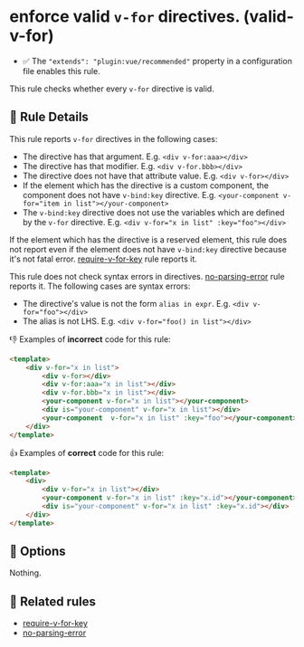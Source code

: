 # enforce valid `v-for` directives. (valid-v-for)

- :white_check_mark: The `"extends": "plugin:vue/recommended"` property in a configuration file enables this rule.

This rule checks whether every `v-for` directive is valid.

## :book: Rule Details

This rule reports `v-for` directives in the following cases:

- The directive has that argument. E.g. `<div v-for:aaa></div>`
- The directive has that modifier. E.g. `<div v-for.bbb></div>`
- The directive does not have that attribute value. E.g. `<div v-for></div>`
- If the element which has the directive is a custom component, the component does not have `v-bind:key` directive. E.g. `<your-component v-for="item in list"></your-component>`
- The `v-bind:key` directive does not use the variables which are defined by the `v-for` directive. E.g. `<div v-for="x in list" :key="foo"></div>`

If the element which has the directive is a reserved element, this rule does not report even if the element does not have `v-bind:key` directive because it's not fatal error. [require-v-for-key] rule reports it.

This rule does not check syntax errors in directives. [no-parsing-error] rule reports it.
The following cases are syntax errors:

- The directive's value is not the form `alias in expr`. E.g. `<div v-for="foo"></div>`
- The alias is not LHS. E.g. `<div v-for="foo() in list"></div>`

:-1: Examples of **incorrect** code for this rule:

```html
<template>
    <div v-for="x in list">
        <div v-for></div>
        <div v-for:aaa="x in list"></div>
        <div v-for.bbb="x in list"></div>
        <your-component v-for="x in list"></your-component>
        <div is="your-component" v-for="x in list"></div>
        <your-component  v-for="x in list" :key="foo"></your-component>
    </div>
</template>
```

:+1: Examples of **correct** code for this rule:

```html
<template>
    <div>
        <div v-for="x in list"></div>
        <your-component v-for="x in list" :key="x.id"></your-component>
        <div is="your-component" v-for="x in list" :key="x.id"></div>
    </div>
</template>
```

## :wrench: Options

Nothing.

## :couple: Related rules

- [require-v-for-key]
- [no-parsing-error]


[require-v-for-key]: require-v-for-key.md
[no-parsing-error]: no-parsing-error.md